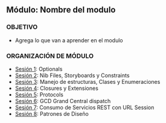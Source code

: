  
## Módulo: Nombre del modulo

### OBJETIVO 
 - Agrega lo que van a aprender en el modulo

### ORGANIZACIÓN DE MÓDULO 
 
 - [Sesión 1](Sesion-01): Optionals
 - [Sesión 2](Sesion-02): Nib Files, Storyboards y Constraints
 - [Sesión 3](Sesion-03): Manejo de estructuras, Clases y Enumeraciones
 - [Sesión 4](Sesion-04): Closures y Extensiones
 - [Sesión 5](Sesion-05): Protocols
 - [Sesión 6](Sesion-06): GCD Grand Central dispatch
 - [Sesión 7](Sesion-07): Consumo de Servicios REST con URL Session
 - [Sesión 8](Sesion-08): Patrones de Diseño


